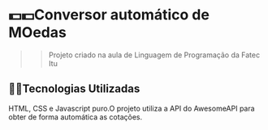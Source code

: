 # 💵💵Conversor automático de MOedas
>> Projeto criado na aula de Linguagem de Programação da Fatec Itu

## 🚀🚀Tecnologias Utilizadas
HTML, CSS e Javascript puro.O projeto utiliza a API do AwesomeAPI para obter de forma automática as cotações.